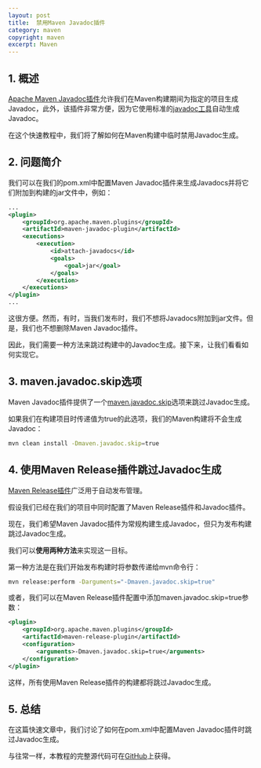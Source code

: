 ```yaml
---
layout: post
title:  禁用Maven Javadoc插件
category: maven
copyright: maven
excerpt: Maven
---
```


## 1. 概述

[Apache Maven Javadoc插件](https://maven.apache.org/plugins/maven-javadoc-plugin/)允许我们在Maven构建期间为指定的项目生成Javadoc，此外，该插件非常方便，因为它使用标准的[javadoc工具](https://docs.oracle.com/en/java/javase/11/tools/javadoc.html)自动生成Javadoc。

在这个快速教程中，我们将了解如何在Maven构建中临时禁用Javadoc生成。

## 2. 问题简介

我们可以在我们的pom.xml中配置Maven Javadoc插件来生成Javadocs并将它们附加到构建的jar文件中，例如：

```xml
...
<plugin>
    <groupId>org.apache.maven.plugins</groupId>
    <artifactId>maven-javadoc-plugin</artifactId>
    <executions>
        <execution>
            <id>attach-javadocs</id>
            <goals>
                <goal>jar</goal>
            </goals>
        </execution>
    </executions>
</plugin>
...
```

这很方便。然而，有时，当我们发布时，我们不想将Javadocs附加到jar文件。但是，我们也不想删除Maven Javadoc插件。

因此，我们需要一种方法来跳过构建中的Javadoc生成。接下来，让我们看看如何实现它。

## 3. maven.javadoc.skip选项

Maven Javadoc插件提供了一个[maven.javadoc.skip](https://maven.apache.org/plugins/maven-javadoc-plugin/javadoc-mojo.html#skip)选项来跳过Javadoc生成。

如果我们在构建项目时传递值为true的此选项，我们的Maven构建将不会生成Javadoc：

```bash
mvn clean install -Dmaven.javadoc.skip=true
```

## 4. 使用Maven Release插件跳过Javadoc生成

[Maven Release插件](https://maven.apache.org/maven-release/maven-release-plugin/)广泛用于自动发布管理。

假设我们已经在我们的项目中同时配置了Maven Release插件和Javadoc插件。

现在，我们希望Maven Javadoc插件为常规构建生成Javadoc，但只为发布构建跳过Javadoc生成。

我们可以**使用两种方法**来实现这一目标。

第一种方法是在我们开始发布构建时将参数传递给mvn命令行：

```bash
mvn release:perform -Darguments="-Dmaven.javadoc.skip=true"
```

或者，我们可以在Maven Release插件配置中添加maven.javadoc.skip=true参数：

```xml
<plugin>
    <groupId>org.apache.maven.plugins</groupId>
    <artifactId>maven-release-plugin</artifactId>
    <configuration>
        <arguments>-Dmaven.javadoc.skip=true</arguments>
    </configuration>
</plugin>
```

这样，所有使用Maven Release插件的构建都将跳过Javadoc生成。

## 5. 总结

在这篇快速文章中，我们讨论了如何在pom.xml中配置Maven Javadoc插件时跳过Javadoc生成。

与往常一样，本教程的完整源代码可在[GitHub](https://github.com/tuyucheng7/taketoday-tutorial4j/tree/master/maven.modules)上获得。